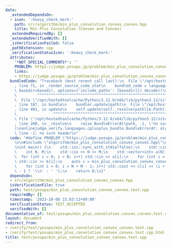 ```yaml
---
data:
  _extendedDependsOn:
  - icon: ':heavy_check_mark:'
    path: src/algorithm/min_plus_convolution_convex_convex.hpp
    title: Min Plus Convolution (Convex and Convex)
  _extendedRequiredBy: []
  _extendedVerifiedWith: []
  _isVerificationFailed: false
  _pathExtension: cpp
  _verificationStatusIcon: ':heavy_check_mark:'
  attributes:
    '*NOT_SPECIAL_COMMENTS*': ''
    PROBLEM: https://judge.yosupo.jp/problem/min_plus_convolution_convex_convex
    links:
    - https://judge.yosupo.jp/problem/min_plus_convolution_convex_convex
  bundledCode: "Traceback (most recent call last):\n  File \"/opt/hostedtoolcache/Python/3.12.0/x64/lib/python3.12/site-packages/onlinejudge_verify/documentation/build.py\"\
    , line 71, in _render_source_code_stat\n    bundled_code = language.bundle(stat.path,\
    \ basedir=basedir, options={'include_paths': [basedir]}).decode()\n          \
    \         ^^^^^^^^^^^^^^^^^^^^^^^^^^^^^^^^^^^^^^^^^^^^^^^^^^^^^^^^^^^^^^^^^^^^^^^^^^^^^^^^^\n\
    \  File \"/opt/hostedtoolcache/Python/3.12.0/x64/lib/python3.12/site-packages/onlinejudge_verify/languages/cplusplus.py\"\
    , line 187, in bundle\n    bundler.update(path)\n  File \"/opt/hostedtoolcache/Python/3.12.0/x64/lib/python3.12/site-packages/onlinejudge_verify/languages/cplusplus_bundle.py\"\
    , line 401, in update\n    self.update(self._resolve(pathlib.Path(included), included_from=path))\n\
    \                ^^^^^^^^^^^^^^^^^^^^^^^^^^^^^^^^^^^^^^^^^^^^^^^^^^^^^^^^^\n \
    \ File \"/opt/hostedtoolcache/Python/3.12.0/x64/lib/python3.12/site-packages/onlinejudge_verify/languages/cplusplus_bundle.py\"\
    , line 260, in _resolve\n    raise BundleErrorAt(path, -1, \"no such header\"\
    )\nonlinejudge_verify.languages.cplusplus_bundle.BundleErrorAt: algorithm/min_plus_convolution_convex_convex.hpp:\
    \ line -1: no such header\n"
  code: "#define PROBLEM \"https://judge.yosupo.jp/problem/min_plus_convolution_convex_convex\"\
    \n\n#include \"algorithm/min_plus_convolution_convex_convex.hpp\"\n#include <iostream>\n\
    \nint main() {\n    std::ios::sync_with_stdio(false);\n    std::cin.tie(nullptr);\n\
    \    int N, M;\n    std::cin >> N >> M;\n    std::vector<int> a(N), b(M);\n  \
    \  for (int i = 0; i < N; i++) std::cin >> a[i];\n    for (int i = 0; i < M; i++)\
    \ std::cin >> b[i];\n    auto c = min_plus_convolution_convex_convex(a, b);\n\
    \    for (int i = 0; i < N + M - 1; i++) std::cout << c[i] << (i + 1 == N + M\
    \ - 1 ? '\\n' : ' ');\n    return 0;\n}"
  dependsOn:
  - src/algorithm/min_plus_convolution_convex_convex.hpp
  isVerificationFile: true
  path: test/yosupo/min_plus_convolution_convex_convex.test.cpp
  requiredBy: []
  timestamp: '2023-10-08 15:03:12+09:00'
  verificationStatus: TEST_ACCEPTED
  verifiedWith: []
documentation_of: test/yosupo/min_plus_convolution_convex_convex.test.cpp
layout: document
redirect_from:
- /verify/test/yosupo/min_plus_convolution_convex_convex.test.cpp
- /verify/test/yosupo/min_plus_convolution_convex_convex.test.cpp.html
title: test/yosupo/min_plus_convolution_convex_convex.test.cpp
---
```

